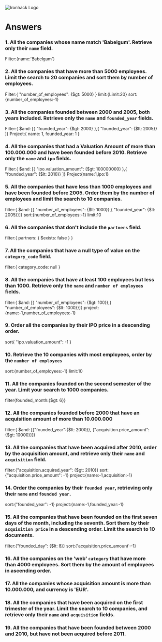 ![Ironhack Logo](https://i.imgur.com/1QgrNNw.png)

# Answers

### 1. All the companies whose name match 'Babelgum'. Retrieve only their `name` field.

Filter:{name:'Babelgum'}

### 2. All the companies that have more than 5000 employees. Limit the search to 20 companies and sort them by **number of employees**.

Filter:{ "number_of_employees": {$gt: 5000} }
limit:{Limit:20}
sort:{number_of_employees:-1}

### 3. All the companies founded between 2000 and 2005, both years included. Retrieve only the `name` and `founded_year` fields.

Filter:{ $and: [{ "founded_year": {$gt: 2000} },{ "founded_year": {$lt: 2005}} ]}
Project:{ name: 1, founded_year: 1 }

### 4. All the companies that had a Valuation Amount of more than 100.000.000 and have been founded before 2010. Retrieve only the `name` and `ipo` fields.

Filter:{ $and: [{ "ipo.valuation_amount": {$gt: 100000000} },{ "founded_year": {$lt: 2010}} ]}
Project{name:1,ipo:1}

### 5. All the companies that have less than 1000 employees and have been founded before 2005. Order them by the number of employees and limit the search to 10 companies.

filter:{ $and: [{ "number_of_employees": {$lt: 1000}},{ "founded_year": {$lt: 2005}}]}
sort:{number_of_employees:-1}
limit:10

### 6. All the companies that don't include the `partners` field.

filter:{ partners: { $exists: false } }

### 7. All the companies that have a null type of value on the `category_code` field.

filter:{ category_code: null }

### 8. All the companies that have at least 100 employees but less than 1000. Retrieve only the `name` and `number of employees` fields.

filter:{ $and: [{ "number_of_employees": {$gt: 100}},{ "number_of_employees": {$lt: 1000}}]}
project:{name:-1,number_of_employees:-1}

### 9. Order all the companies by their IPO price in a descending order.

sort{ "ipo.valuation_amount": -1 }

### 10. Retrieve the 10 companies with most employees, order by the `number of employees`

sort:{number_of_employees:-1}
limit:10

### 11. All the companies founded on the second semester of the year. Limit your search to 1000 companies.

filter{founded_month:{$gt: 6}}

### 12. All the companies founded before 2000 that have an acquisition amount of more than 10.000.000

filter:{ $and: [{"founded_year":{$lt: 2000}}, {"acquisition.price_amount": {$gt: 10000}}]}

### 13. All the companies that have been acquired after 2010, order by the acquisition amount, and retrieve only their `name` and `acquisition` field.

filter:{"acquisition.acquired_year": {$gt: 2010}}
sort:{"acquisition.price_amount": -1}
project:{name:-1,acquisition:-1}

### 14. Order the companies by their `founded year`, retrieving only their `name` and `founded year`.

sort:{"founded_year": -1}
project:{name:-1,founded_year:-1}

### 15. All the companies that have been founded on the first seven days of the month, including the seventh. Sort them by their `acquisition price` in a descending order. Limit the search to 10 documents.

filter:{"founded_day": {$lt: 8}}
sort:{'acquisition.price_amount':-1}

### 16. All the companies on the 'web' `category` that have more than 4000 employees. Sort them by the amount of employees in ascending order.

### 17. All the companies whose acquisition amount is more than 10.000.000, and currency is 'EUR'.

<!-- Your Code Goes Here -->

### 18. All the companies that have been acquired on the first trimester of the year. Limit the search to 10 companies, and retrieve only their `name` and `acquisition` fields.

<!-- Your Code Goes Here -->

### 19. All the companies that have been founded between 2000 and 2010, but have not been acquired before 2011.

<!-- Your Code Goes Here -->
